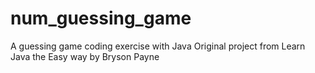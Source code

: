 # num_guessing_game
A guessing game coding exercise with Java
Original project from Learn Java the Easy way by Bryson Payne
